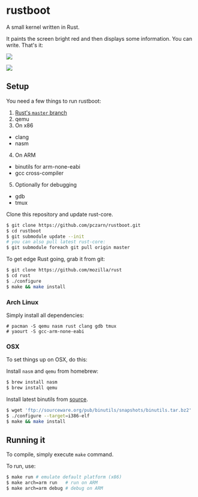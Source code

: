 rustboot
================================================================================
A small kernel written in Rust.

It paints the screen bright red and then displays some information. You can
write. That's it:

![][x86_run]

![][arm_dbg]

Setup
--------------------------------------------------------------------------------

You need a few things to run rustboot:

1. [Rust's `master` branch][rm]
2. qemu
3. On x86
  * clang
  * nasm
4. On ARM
  * binutils for arm-none-eabi
  * gcc cross-compiler
5. Optionally for debugging
  * gdb
  * tmux

Clone this repository and update rust-core.

```bash
$ git clone https://github.com/pczarn/rustboot.git
$ cd rustboot
$ git submodule update --init
# you can also pull latest rust-core:
$ git submodule foreach git pull origin master
```

To get edge Rust going, grab it from git:

```bash
$ git clone https://github.com/mozilla/rust
$ cd rust
$ ./configure
$ make && make install
```

### Arch Linux

Simply install all dependencies:
```
# pacman -S qemu nasm rust clang gdb tmux
# yaourt -S gcc-arm-none-eabi
```

### OSX

To set things up on OSX, do this:

Install `nasm` and `qemu` from homebrew:

```bash
$ brew install nasm
$ brew install qemu
```

Install latest binutils from [source][sw].

```bash
$ wget 'ftp://sourceware.org/pub/binutils/snapshots/binutils.tar.bz2'
$ ./configure --target=i386-elf
$ make && make install
```

Running it
--------------------------------------------------------------------------------

To compile, simply execute `make` command.

To run, use:
```bash
$ make run # emulate default platform (x86)
$ make arch=arm run   # run on ARM
$ make arch=arm debug # debug on ARM
```

[rm]: https://github.com/mozilla/rust
[x86_run]: http://i.imgur.com/XW8PUlM.png
[arm_dbg]: http://i.imgur.com/3cHXx2D.png
[sw]: ftp://sourceware.org/pub/binutils/snapshots
